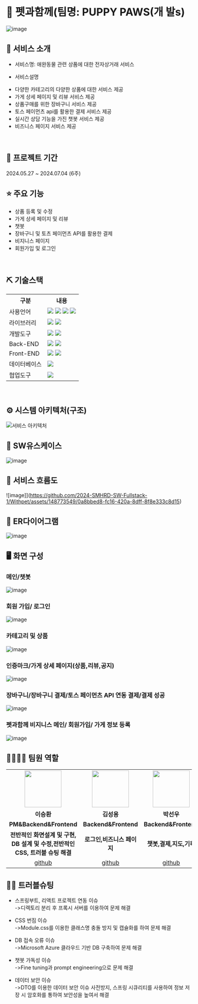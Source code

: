# 📎 펫과함께(팀명: PUPPY PAWS(개 발s)
![image](https://github.com/2024-SMHRD-SW-Fullstack-1/Withpet/assets/148773549/acd8080c-c0cf-4451-8497-1ff973b0dff8)


## 👀 서비스 소개
* 서비스명: 애완동물 관련 상품에 대한 전자상거래 서비스

* 서비스설명
- 다양한 카테고리의 다양한 상품에 대한 서비스 제공
- 가게 상세 페이지 및 리뷰 서비스 제공
- 상품구매를 위한 장바구니 서비스 제공
- 토스 페이먼츠 api를 활용한 결제 서비스 제공
- 실시간 상담 기능을 가진 챗봇 서비스 제공
- 비즈니스 페이지 서비스 제공

<br>

## 📅 프로젝트 기간
2024.05.27 ~ 2024.07.04 (6주)
<br>

## ⭐ 주요 기능
* 상품 등록 및 수정
* 가게 상세 페이지 및 리뷰
* 챗봇
* 장바구니 및 토츠 페이먼츠 API를 활용한 결제
* 비지니스 페이지
* 회원가입 및 로그인
<br>

## ⛏ 기술스택
<table>
    <tr>
        <th>구분</th>
        <th>내용</th>
    </tr>
    <tr>
        <td>사용언어</td>
        <td>
            <img src="https://img.shields.io/badge/Java-007396?style=for-the-badge&logo=java&logoColor=white"/>
            <img src="https://img.shields.io/badge/HTML5-E34F26?style=for-the-badge&logo=HTML5&logoColor=white"/>
            <img src="https://img.shields.io/badge/CSS3-1572B6?style=for-the-badge&logo=CSS3&logoColor=white"/>
            <img src="https://img.shields.io/badge/JavaScript-F7DF1E?style=for-the-badge&logo=JavaScript&logoColor=white"/>
        </td>
    </tr>
    <tr>
        <td>라이브러리</td>
        <td>
            <img src="https://img.shields.io/badge/Redux-toolkit-%23593d88.svg?style=for-the-badge&logo=redux&logoColor=white" >
            <img src="https://img.shields.io/badge/React_Router-CA4245?style=for-the-badge&logo=react-router&logoColor=white">
        </td>
    </tr>
    <tr>
        <td>개발도구</td>
        <td>
            <img src="https://img.shields.io/badge/IntelliJ IDEA-000000?style=for-the-badge&logo=IntelliJ IDEA&logoColor=white"/> 
            <img src="https://img.shields.io/badge/VSCode-007ACC?style=for-the-badge&logo=VisualStudioCode&logoColor=white"/>
        </td>
    </tr>
    <tr>
        <td>Back-END</td>
        <td>
            <img src="https://img.shields.io/badge/Apache Tomcat-D22128?style=for-the-badge&logo=Apache Tomcat&logoColor=white"/>
            <img src="https://img.shields.io/badge/Spring Boot-6DB33F?style=for-the-badge&logo=Spring Boot&logoColor=white"/>
        </td>
    </tr>
    <tr>
        <td>Front-END</td>
        <td>
            <img src="https://img.shields.io/badge/React-61DAFB?style=for-the-badge&logo=React&logoColor=black">
            <img src="https://img.shields.io/badge/Node.js-339933?style=for-the-badge&logo=Node.js&logoColor=white"/> 
        </td>
    </tr>
    <tr>
        <td>데이터베이스</td>
        <td>
            <img src="https://img.shields.io/badge/MySQL-4479A1?style=for-the-badge&logo=MySQL&logoColor=white"/>             
        </td>
    </tr>
    <tr>
        <td>협업도구</td>
        <td>            
            <img src="https://img.shields.io/badge/GitHub-181717?style=for-the-badge&logo=GitHub&logoColor=white"/>
        </td>
    </tr>
</table>


<br>

## ⚙ 시스템 아키텍처(구조)
![서비스 아키텍처](https://github.com/2024-SMHRD-SW-Fullstack-1/Withpet/assets/148773549/31e3d558-3298-44bd-99f9-642344adecbd)
<br>

## 📌 SW유스케이스
![image](https://github.com/2024-SMHRD-SW-Fullstack-1/Withpet/assets/148773549/3d6ac396-b5b1-4c1d-bb48-65a8c229eab3)
<br>

## 📌 서비스 흐름도
![image]](https://github.com/2024-SMHRD-SW-Fullstack-1/Withpet/assets/148773549/0a8bbed8-fc16-420a-8dff-8f8e333c8d15)
<br>

## 📌 ER다이어그램
![image](https://github.com/2024-SMHRD-SW-Fullstack-1/Withpet/assets/148773549/fb3d91e7-2900-4430-b263-6b88a483c702)
<br>

## 🖥 화면 구성

### 메인/챗봇
![image](https://github.com/2024-SMHRD-SW-Fullstack-1/Withpet/assets/148773549/a310385f-606f-43f1-8568-f832aac6676b)
<br>

### 회원 가입/ 로그인
![image](https://github.com/2024-SMHRD-SW-Fullstack-1/Withpet/assets/148773549/3ed70ed8-8f2f-4f43-962d-70f8433d9410)
<br>

### 카테고리 및 상품
![image](https://github.com/2024-SMHRD-SW-Fullstack-1/Withpet/assets/148773549/bb94dcfc-456b-4a71-8367-f38904045638)
<br>

### 인증마크/가게 상세 페이지(상품,리뷰,공지)
![image](https://github.com/2024-SMHRD-SW-Fullstack-1/Withpet/assets/148773549/8592239a-8bcd-4c99-9ad2-4e5d2fcd9753)
<br>

### 장바구니/장바구니 결제/토스 페이먼츠 API 연동 결제/결제 성공
![image](https://github.com/2024-SMHRD-SW-Fullstack-1/Withpet/assets/148773549/bef5ade9-ec8b-468a-9471-8a04ff9b0953)
<br>

### 펫과함께 비지니스 메인/ 회원가입/ 가게 정보 등록
![image](https://github.com/2024-SMHRD-SW-Fullstack-1/Withpet/assets/148773549/2ae278d6-5bfe-48e5-9e36-c0f8caf471d0)
<br>

## 👨‍👩‍👦‍👦 팀원 역할
<table>
  <tr>
    <td align="center"><img src="https://github.com/2024-SMHRD-SW-Fullstack-1/Withpet/assets/148773549/a8160204-f89a-47d8-b877-2d1ef1b0a6b5" width="100" height="100"/></td>
    <td align="center"><img src="https://github.com/2024-SMHRD-SW-Fullstack-1/Withpet/assets/148773549/f5824022-2668-4e8e-b939-410e75f11efd" width="100" height="100"/></td>
    <td align="center"><img src="https://github.com/2024-SMHRD-SW-Fullstack-1/Withpet/assets/148773549/5193c686-25de-47bb-ab38-31cc54d6d6bf" width="100" height="100"/></td>
    <td align="center"><img src="https://github.com/2024-SMHRD-SW-Fullstack-1/Withpet/assets/148773549/2026b0a1-5e40-4756-a7d2-09647efffec5" width="100" height="100"/></td>    
  </tr>
  <tr>
    <td align="center"><strong>이승환</strong></td>
    <td align="center"><strong>김성용</strong></td>
    <td align="center"><strong>박선우</strong></td>
    <td align="center"><strong>차한솔</strong></td>  
  </tr>
  <tr>
    <td align="center"><b>PM&Backend&Frontend</b></td>
    <td align="center"><b>Backend&Frontend</b></td>
    <td align="center"><b>Backend&Frontend</b></td>
    <td align="center"><b>Backend&Frontend</b></td>
  </tr>
  <tr>
    <td align="center"><b>전반적인 화면설계 및 구현,
        DB 설계 및 수정,전반적인 CSS,
        트러블 슈팅 해결</b></td>
    <td align="center"><b>로그인,비즈니스 페이지</b></td>
    <td align="center"><b>챗봇,결제,지도,기획</b></td>
    <td align="center"><b>회원가입,로그인</b></td>
  </tr>
  <tr>
    <td align="center"><a href="https://github.com/sonic8-8" target='_blank'>github</a></td>
    <td align="center"><a href="https://github.com/ksy2666" target='_blank'>github</a></td>
    <td align="center"><a href="https://github.com/17season" target='_blank'>github</a></td>
    <td align="center"><a href="https://github.com/hansol1998" target='_blank'>github</a></td>
  </tr>
</table>

## 🤾‍♂️ 트러블슈팅
  
* 스프링부트, 리액트 프로젝트 연동 이슈<br>
 ->디렉토리 분리 후 프록시 서버를 이용하여 문제 해결
 
* CSS 번짐 이슈<br>
 ->Module.css를 이용한 클래스명 충돌 방지 및 캡슐화를 하여 문제 해결

* DB 접속 오류 이슈<br>
 ->Microsoft Azure 클라우드 기반 DB 구축하여 문제 해결

* 챗봇 가독성 이슈<br>
 ->Fine tuning과 prompt engineering으로 문제 해결

* 데이터 보안 이슈<br>
 ->DTO를 이용한 데이터 보안 이슈 사전방지,
  스프링 시큐리티를 사용하여 정보 저장 시 암호화를 통하여 보안성을 높여서 해결


